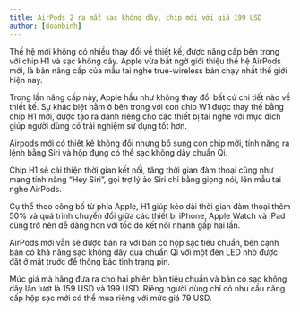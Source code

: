 ```yaml
---
title: AirPods 2 ra mắt sạc không dây, chip mới với giá 199 USD
author: [doanbinh]
---
```


Thế hệ mới không có nhiều thay đổi về thiết kế, được nâng cấp bên trong với chip H1 và sạc không dây.
Apple vừa bất ngờ giới thiệu thế hệ AirPods mới, là bản nâng cấp của mẫu tai nghe true-wireless bán chạy nhất thế giới hiện nay.

Trong lần nâng cấp này, Apple hầu như không thay đổi bất cứ chi tiết nào về thiết kế. Sự khác biệt nằm ở bên trong với con chip W1 được thay thế bằng chip H1 mới, được tạo ra dành riêng cho các thiết bị tai nghe với mục đích giúp người dùng có trải nghiệm sử dụng tốt hơn.

Airpods mới có thiết kế không đổi nhưng bổ sung con chip mới, tính năng ra lệnh bằng Siri và hộp đựng có thể sạc không dây chuẩn Qi.

Chip H1 sẽ cải thiện thời gian kết nối, tăng thời gian đàm thoại cũng như mang tính năng “Hey Siri”, gọi trợ lý ảo Siri chỉ bằng giọng nói, lên mẫu tai nghe AirPods.

Cụ thể theo công bố từ phía Apple, H1 giúp kéo dài thời gian đàm thoại thêm 50% và quá trình chuyển đổi giữa các thiết bị iPhone, Apple Watch và iPad cũng trở nên dễ dàng hơn với tốc độ kết nối nhanh gấp hai lần.

AirPods mới vẫn sẽ được bán ra với bản có hộp sạc tiêu chuẩn, bên cạnh bản có khả năng sạc không dây qua chuẩn Qi với một đèn LED nhỏ được đặt ở mặt truớc để thông báo tình trạng pin.

Mức giá mà hãng đưa ra cho hai phiên bản tiêu chuẩn và bản có sạc không dây lần lượt là 159 USD và 199 USD. Riêng người dùng chỉ có nhu cầu nâng cấp hộp sạc mới có thể mua riêng với mức giá 79 USD.